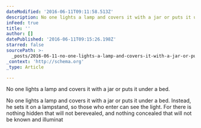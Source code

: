 ```yaml
---
dateModified: '2016-06-11T09:11:58.513Z'
description: No one lights a lamp and covers it with a jar or puts it under a bed.
inFeed: true
title: ''
author: []
datePublished: '2016-06-11T09:15:26.198Z'
starred: false
sourcePath: >-
  _posts/2016-06-11-no-one-lights-a-lamp-and-covers-it-with-a-jar-or-puts-it-und.md
_context: 'http://schema.org'
_type: Article

---
```

No one lights a lamp and covers it with a jar or puts it under a bed.

No one lights a lamp and covers it with a jar or puts it under a bed. Instead, he sets it on a lampstand, so those who enter can see the light. For there is nothing hidden that will not berevealed, and nothing concealed that will not be known and illuminat